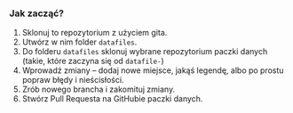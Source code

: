 ### Jak zacząć?

1. Sklonuj to repozytorium z użyciem gita.
2. Utwórz w nim folder `datafiles`.
3. Do folderu `datafiles` sklonuj wybrane repozytorium paczki danych (takie,
   które zaczyna się od `datafile-`)
4. Wprowadź zmiany – dodaj nowe miejsce, jakąś legendę, albo po prostu popraw
   błędy i nieścisłości.
5. Zrób nowego brancha i zakomituj zmiany.
6. Stwórz Pull Requesta na GitHubie paczki danych.
